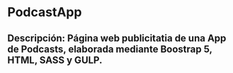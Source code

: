 # PodcastApp
## Descripción: Página web publicitatia de una App de Podcasts, elaborada mediante Boostrap 5, HTML, SASS y GULP.
